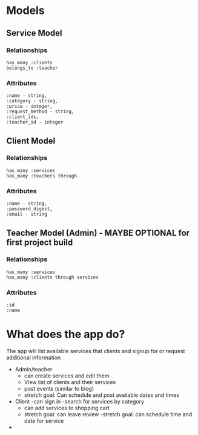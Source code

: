 # Models 
## Service Model
### Relationships
    has_many :clients
    belongs_to :teacher
### Attributes
    :name - string, 
    :category - string, 
    :price - integer, 
    :request_method - string, 
    :client_ids, 
    :teacher_id - integer 


## Client Model
### Relationships
    has_many :services
    has_many :teachers through 
### Attributes
    :name - string, 
    :password_digest, 
    :email - string

## Teacher Model (Admin) - MAYBE OPTIONAL for first project build
### Relationships
    has_many :services
    has_many :clients through services

### Attributes
    :id
    :name

# What does the app do?
The app will list available services that clients and signup for or request additional information
- Admin/teacher 
    - can create services and edit them
    - View list of clients and their services
    - post events (similar to blog)
    - stretch goal: Can schedule and post available dates and times
- Client 
    -can sign in 
    -search for services by category
    - can add services to shopping cart
    - stretch goal: can leave review
    -stretch goal: can schedule time and date for service
-

